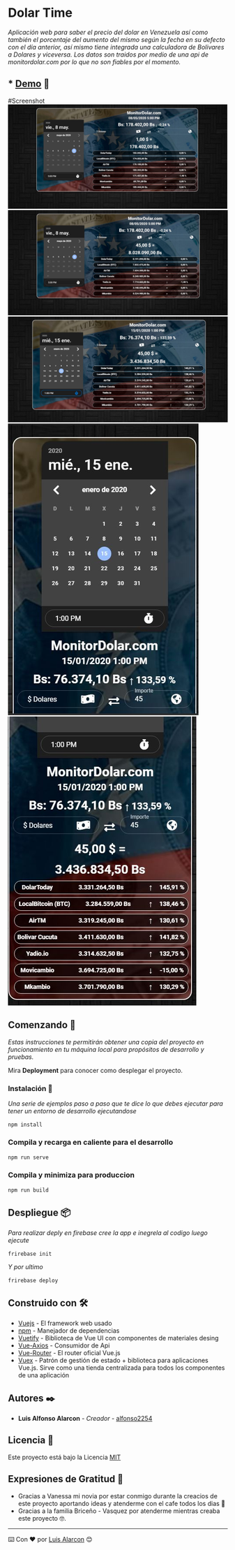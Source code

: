 # Dolar Time

_Aplicación web para saber el precio del dolar en Venezuela así como también el porcentaje del aumento del mismo según la fecha en su defecto con el día anterior, así mismo tiene integrada una calculadora de Bolivares a Dolares y viceversa. Los datos son traidos por medio de una api de monitordolar.com por lo que no son fiables por el momento._

## * [Demo](https://dolartime-23d80.web.app/)  🚀

#Screenshot
![ScreenShot](src/assets/screenshot/ss1.JPG)
![ScreenShot](src/assets/screenshot/ss2.JPG)
![ScreenShot](src/assets/screenshot/ss3.JPG)
![ScreenShot](src/assets/screenshot/ss4.JPG)
![ScreenShot](src/assets/screenshot/ss5.JPG)

## Comenzando 🚀

_Estas instrucciones te permitirán obtener una copia del proyecto en funcionamiento en tu máquina local para propósitos de desarrollo y pruebas._

Mira **Deployment** para conocer como desplegar el proyecto.

### Instalación 🔧

_Una serie de ejemplos paso a paso que te dice lo que debes ejecutar para tener un entorno de desarrollo ejecutandose_


```
npm install
```

### Compila y recarga en caliente para el desarrollo
```
npm run serve
```

### Compila y minimiza para produccion
```
npm run build
```


## Despliegue 📦

_Para realizar deply en firebase cree la app e inegrela al codigo luego ejecute_
```
frirebase init
```
_Y por ultimo_
```
frirebase deploy
```

## Construido con 🛠️

* [Vuejs](https://vuejs.org/index.html) - El framework web usado
* [npm](https://www.npmjs.com/) - Manejador de dependencias
* [Vuetify](https://vuetifyjs.com/) - Biblioteca de Vue UI con componentes de materiales desing
* [Vue-Axios](https://www.npmjs.com/package/vue-axios) - Consumidor de Api
* [Vue-Router](https://router.vuejs.org/) - El router oficial Vue.js
* [Vuex](https://rometools.github.io/rome/) - Patrón de gestión de estado + biblioteca para aplicaciones Vue.js. Sirve como una tienda centralizada para todos los componentes de una aplicación

## Autores ✒️

* **Luis Alfonso Alarcon** - *Creador* - [alfonso2254](https://gist.github.com/alfonso2254)

## Licencia 📄

Este proyecto está bajo la Licencia  [MIT](https://opensource.org/licenses/MIT) 

## Expresiones de Gratitud 🎁

* Gracias a Vanessa mi novia por estar conmigo durante la creacios de este proyecto aportando ideas y atenderme con el cafe todos los dias 📢
* Gracias a la familia Briceño - Vasquez por atenderme mientras creaba este proyecto 🤓.



---
⌨️ Con ❤️ por [Luis Alarcon](https://gist.github.com/alfonso2254) 😊
